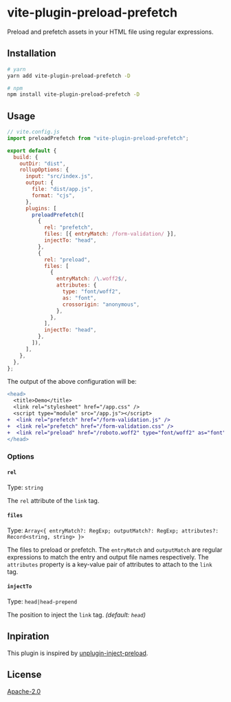 # vite-plugin-preload-prefetch

Preload and prefetch assets in your HTML file using regular expressions.

## Installation

```bash
# yarn
yarn add vite-plugin-preload-prefetch -D

# npm
npm install vite-plugin-preload-prefetch -D
```

## Usage

```js
// vite.config.js
import preloadPrefetch from "vite-plugin-preload-prefetch";

export default {
  build: {
    outDir: "dist",
    rollupOptions: {
      input: "src/index.js",
      output: {
        file: "dist/app.js",
        format: "cjs",
      },
      plugins: [
        preloadPrefetch([
          {
            rel: "prefetch",
            files: [{ entryMatch: /form-validation/ }],
            injectTo: "head",
          },
          {
            rel: "preload",
            files: [
              {
                entryMatch: /\.woff2$/,
                attributes: {
                  type: "font/woff2",
                  as: "font",
                  crossorigin: "anonymous",
                },
              },
            ],
            injectTo: "head",
          },
        ]),
      ],
    },
  },
};
```

The output of the above configuration will be:

```diff
<head>
  <title>Demo</title>
  <link rel="stylesheet" href="/app.css" />
  <script type="module" src="/app.js"></script>
+  <link rel="prefetch" href="/form-validation.js" />
+  <link rel="prefetch" href="/form-validation.css" />
+  <link rel="preload" href="/roboto.woff2" type="font/woff2" as="font" crossorigin="anonymous" />
</head>
```

### Options

#### `rel`

Type: `string`

The `rel` attribute of the `link` tag.

#### `files`

Type: `Array<{ entryMatch?: RegExp; outputMatch?: RegExp; attributes?: Record<string, string> }>`

The files to preload or prefetch. The `entryMatch` and `outputMatch` are regular expressions to match the entry and output file names respectively. The `attributes` property is a key-value pair of attributes to attach to the `link` tag.

#### `injectTo`

Type: `head|head-prepend`

The position to inject the `link` tag. _(default: `head`)_

## Inpiration

This plugin is inspired by [unplugin-inject-preload](https://github.com/Applelo/unplugin-inject-preload).

## License

[Apache-2.0](LICENSE)
